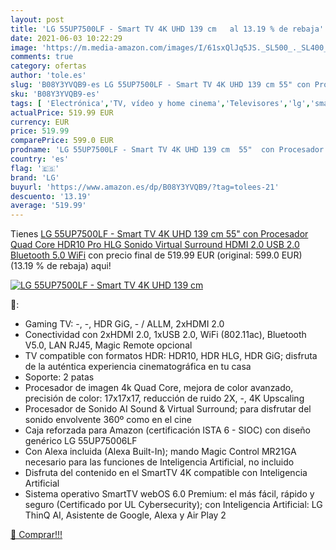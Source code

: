 ```yaml
---
layout: post
title: 'LG 55UP7500LF - Smart TV 4K UHD 139 cm   al 13.19 % de rebaja'
date: 2021-06-03 10:22:29
image: 'https://m.media-amazon.com/images/I/61sxQlJq5JS._SL500_._SL400_.jpg'
comments: true
category: ofertas
author: 'tole.es'
slug: 'B08Y3YVQB9-es LG 55UP7500LF - Smart TV 4K UHD 139 cm 55" con Procesador...'
sku: 'B08Y3YVQB9-es'
tags: [ 'Electrónica','TV, vídeo y home cinema','Televisores','lg','smart','tv', ]
actualPrice: 519.99 EUR
currency: EUR
price: 519.99
comparePrice: 599.0 EUR
prodname: 'LG 55UP7500LF - Smart TV 4K UHD 139 cm  55"  con Procesador Quad Core  HDR10 Pro  HLG  Sonido Virtual Surround  HDMI 2.0  USB 2.0  Bluetooth 5.0  WiFi'
country: 'es'
flag: '🇪🇸'
brand: 'LG'
buyurl: 'https://www.amazon.es/dp/B08Y3YVQB9/?tag=tolees-21'
descuento: '13.19'
average: '519.99'
---
```


Tienes [LG 55UP7500LF - Smart TV 4K UHD 139 cm  55"  con Procesador Quad Core  HDR10 Pro  HLG  Sonido Virtual Surround  HDMI 2.0  USB 2.0  Bluetooth 5.0  WiFi](https://www.amazon.es/dp/B08Y3YVQB9/?tag=tolees-21) con precio final de  519.99 EUR (original: 599.0 EUR) (13.19 %  de rebaja) aqui!

[![LG 55UP7500LF - Smart TV 4K UHD 139 cm  ](https://m.media-amazon.com/images/I/61sxQlJq5JS._SL500_._SL400_.jpg)](https://www.amazon.es/dp/B08Y3YVQB9/?tag=tolees-21)

🔎:

- Gaming TV: -, -, HDR GiG, - / ALLM, 2xHDMI 2.0
- Conectividad con 2xHDMI 2.0, 1xUSB 2.0, WiFi (802.11ac), Bluetooth V5.0, LAN RJ45, Magic Remote opcional
- TV compatible con formatos HDR: HDR10, HDR HLG, HDR GiG; disfruta de la auténtica experiencia cinematográfica en tu casa
- Soporte: 2 patas
- Procesador de imagen 4k Quad Core, mejora de color avanzado, precisión de color: 17x17x17, reducción de ruido 2X, -, 4K Upscaling
- Procesador de Sonido AI Sound & Virtual Surround; para disfrutar del sonido envolvente 360º como en el cine
- Caja reforzada para Amazon (certificación ISTA 6 - SIOC) con diseño genérico LG 55UP75006LF
- Con Alexa incluida (Alexa Built-In); mando Magic Control MR21GA necesario para las funciones de Inteligencia Artificial, no incluido
- Disfruta del contenido en el SmartTV 4K compatible con Inteligencia Artificial
- Sistema operativo SmartTV webOS 6.0 Premium: el más fácil, rápido y seguro (Certificado por UL Cybersecurity); con Inteligencia Artificial: LG ThinQ AI, Asistente de Google, Alexa y Air Play 2

[🛒 Comprar!!!](https://www.amazon.es/dp/B08Y3YVQB9/?tag=tolees-21)

